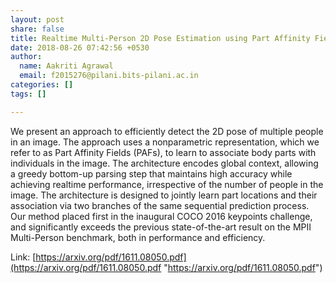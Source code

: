 ```yaml
---
layout: post
share: false
title: Realtime Multi-Person 2D Pose Estimation using Part Affinity Fields
date: 2018-08-26 07:42:56 +0530
author:
  name: Aakriti Agrawal
  email: f2015276@pilani.bits-pilani.ac.in
categories: []
tags: []

---
```

We present an approach to efficiently detect the 2D pose of multiple people in an image. The approach uses a nonparametric representation, which we refer to as Part Affinity Fields (PAFs), to learn to associate body parts with individuals in the image. The architecture encodes global context, allowing a greedy bottom-up parsing step that maintains high accuracy while achieving realtime performance, irrespective of the number of people in the image. The architecture is designed to jointly learn part locations and their association via two branches of the same sequential prediction process. Our method placed first in the inaugural COCO 2016 keypoints challenge, and significantly exceeds the previous state-of-the-art result on the MPII Multi-Person benchmark, both in performance and efficiency.  

Link: [https://arxiv.org/pdf/1611.08050.pdf](https://arxiv.org/pdf/1611.08050.pdf "https://arxiv.org/pdf/1611.08050.pdf")